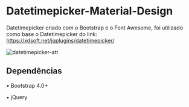 # Datetimepicker-Material-Design
Datetimepicker criado com o Bootstrap e o Font Awesome, foi utilizado como base o Datetimepicker do link: https://xdsoft.net/jqplugins/datetimepicker/ 

![datetimepicker-att](https://user-images.githubusercontent.com/31331654/35274930-28a0cecc-0025-11e8-827d-f97d0e25fbba.png)

## Dependências
• Bootstrap 4.0+

• jQuery
